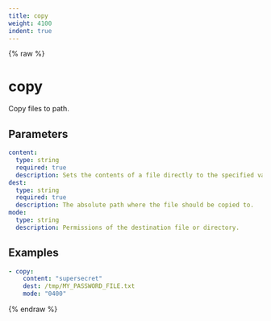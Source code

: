 ```yaml
---
title: copy
weight: 4100
indent: true
---
```


{% raw %}
# copy

Copy files to path.

## Parameters

```yaml
content:
  type: string
  required: true
  description: Sets the contents of a file directly to the specified value.
dest:
  type: string
  required: true
  description: The absolute path where the file should be copied to.
mode:
  type: string
  description: Permissions of the destination file or directory.
```

## Examples

```yaml
- copy:
    content: "supersecret"
    dest: /tmp/MY_PASSWORD_FILE.txt
    mode: "0400"
```
{% endraw %}